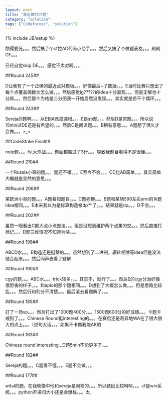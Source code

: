 ```yaml
---
layout: post
title: "最近做的CF题"
category: "solution"
tags: ["Codeforces", "solution"]
---
```

{% include JB/setup %}

颓得要死。。。然后搞了个cf拉AC代码小助手。。。然后又搞了个做题表格。。。刷刷CF。。。

已经自觉skip DE。。。感觉不太对啊。。。

##Round 245##

D让我有了一个正确的最近点对模板。。。好像最后+了数据。。。E当时比赛只想出了每个点覆盖偶数次怎么做。。。然后感觉lg?????的idea十分直观。。。但是正解也十分屌。。。然后那个为啥是二分图我一开始居然没发现。。。其实就是若干个偶环。。。

##Round 243##

Sereja的题啊。。。从E到A难度递增。。。E是sb题。。。然后D是原题。。。所以说15min过DE还是有希望的。。。然后C是阅读题。。。B稍有意思。。。A题想了很久才会做。。。>_<

##CodeStrike Final##

noip题。。。fst大作战。。。题面都超过了3行。。。导致我题目看得不是很懂。。。

##Round 210##

一个Russia小哥的题。。。题还不错。。。E至今不会。。。CD比AB简单。。。其实简单大概就是显然的意思。。。

##Round 206##

某欧洲小哥的题。。。A题看错题目。。。C题老梗。。。B题和某场590左右srm的1k题idea相同。。。E本来我以为是标算构造被dp艹了。。。结果就是dp。。。D不会。。。

##Round 202##

虽然一眼看出C题大点小点做法。。。但是没想到维护两个点集的交。。。然后直接打标记。。。D题三维情况不知道为啥。。。

##Round 198##

ABCD水。。。E构造还是挺赞的。。。虽然想到了二进制，辗转相除等idea但是没法结合起来。。。然后闷声去看了题解

##Round 190##

cgy的题。。。ABC水。。。trick较多。。。其实不，就行了。。。然后E的cgy分治好像很厉害的样子。。。和apio的那个题相同。。。D想到了大概怎么做。。。但是思路比较乱。。。然后行和列分不清楚。。。最后滚去看题解了。。。

##Round 185##

打了一场vp。。。然后打出了1000题400分。。。1500题600分的好成绩。。。卡题卡成狗了。。。Chinese Round挺interesting的。。。在赛后还是奇异地WA在了很大很大的点上。。。（说句大话。。。如果不卡题我能AK的

##Round 183##

Chinese round interesting...D题5min不能更多了。。。

##Round 182##

Sereja的题。。。C题看不懂。。。E题不会做。。。

##Round 177##

wital的题，在我映像中他和sereja是同校的。。。所以题目比较呵呵。。。cf是win系统。。。python开递归大小还是会爆栈。。。太，
